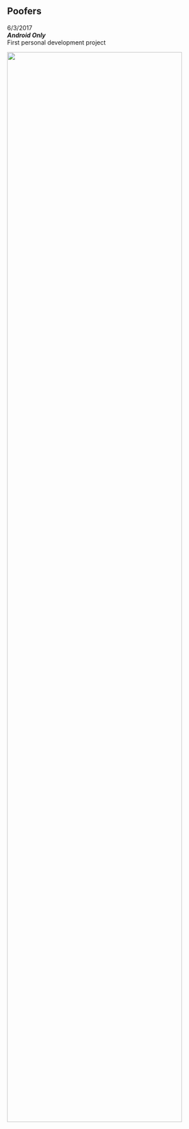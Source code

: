 ## Poofers

6/3/2017<br/>
**_Android Only_**<br/>
First personal development project<br/>

<img src="https://raw.githubusercontent.com/francislow/Poofers/master/images/clippedimage.png" width="90%" height="80%">
